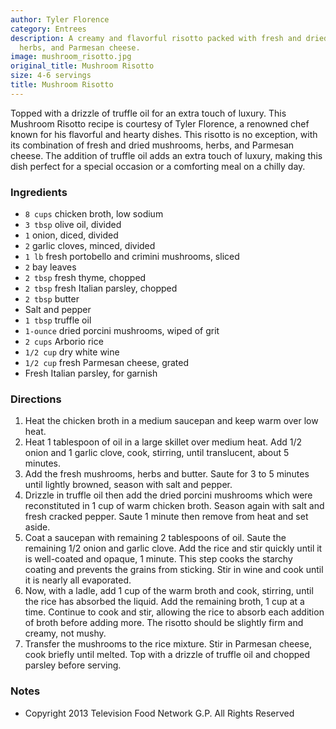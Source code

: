 ```yaml
---
author: Tyler Florence
category: Entrees
description: A creamy and flavorful risotto packed with fresh and dried mushrooms,
  herbs, and Parmesan cheese.
image: mushroom_risotto.jpg
original_title: Mushroom Risotto
size: 4-6 servings
title: Mushroom Risotto
---
```


Topped with a drizzle of truffle oil for an extra touch of luxury. This Mushroom Risotto recipe is courtesy of Tyler Florence, a renowned chef known for his flavorful and hearty dishes. This risotto is no exception, with its combination of fresh and dried mushrooms, herbs, and Parmesan cheese. The addition of truffle oil adds an extra touch of luxury, making this dish perfect for a special occasion or a comforting meal on a chilly day.

### Ingredients

* `8 cups` chicken broth, low sodium
* `3 tbsp` olive oil, divided
* `1` onion, diced, divided
* `2` garlic cloves, minced, divided
* `1 lb` fresh portobello and crimini mushrooms, sliced
* `2` bay leaves
* `2 tbsp` fresh thyme, chopped
* `2 tbsp` fresh Italian parsley, chopped
* `2 tbsp` butter 
* Salt and pepper
* `1 tbsp` truffle oil
* `1-ounce` dried porcini mushrooms, wiped of grit 
* `2 cups` Arborio rice
* `1/2 cup` dry white wine 
* `1/2 cup` fresh Parmesan cheese, grated
* Fresh Italian parsley, for garnish

### Directions

1. Heat the chicken broth in a medium saucepan and keep warm over low heat.
2. Heat 1 tablespoon of oil in a large skillet over medium heat. Add 1/2 onion and 1 garlic clove, cook, stirring, until translucent, about 5 minutes. 
3. Add the fresh mushrooms, herbs and butter. Saute for 3 to 5 minutes until lightly browned, season with salt and pepper. 
4. Drizzle in truffle oil then add the dried porcini mushrooms which were reconstituted in 1 cup of warm chicken broth. Season again with salt and fresh cracked pepper. Saute 1 minute then remove from heat and set aside.
5. Coat a saucepan with remaining 2 tablespoons of oil. Saute the remaining 1/2 onion and garlic clove. Add the rice and stir quickly until it is well-coated and opaque, 1 minute. This step cooks the starchy coating and prevents the grains from sticking. Stir in wine and cook until it is nearly all evaporated. 
6. Now, with a ladle, add 1 cup of the warm broth and cook, stirring, until the rice has absorbed the liquid. Add the remaining broth, 1 cup at a time. Continue to cook and stir, allowing the rice to absorb each addition of broth before adding more. The risotto should be slightly firm and creamy, not mushy. 
7. Transfer the mushrooms to the rice mixture. Stir in Parmesan cheese, cook briefly until melted. Top with a drizzle of truffle oil and chopped parsley before serving. 

### Notes

- Copyright 2013 Television Food Network G.P. All Rights Reserved